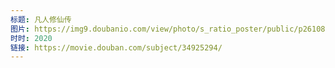 ```yaml
---
标题: 凡人修仙传
图片: https://img9.doubanio.com/view/photo/s_ratio_poster/public/p2610801866.jpg
时时: 2020
链接: https://movie.douban.com/subject/34925294/
---
```

